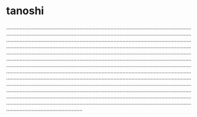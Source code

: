 # tanoshi

...............................................................................................................................................................................................................................................................................................................................................................................................................................................................................................................................................................................................................................................................................................................................................................................................................................................................................................................................................................................................................................................................................................................................................................................................................................................................................................................................................................................................................................................................................................................................................................................................................................................................................................................................